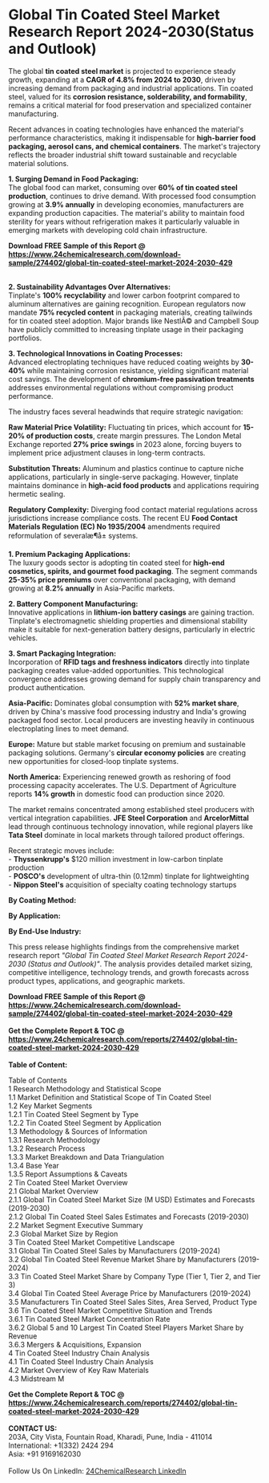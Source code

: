 <h1>Global Tin Coated Steel Market Research Report 2024-2030(Status and Outlook)</h1><p>The global <strong>tin coated steel market</strong> is projected to experience steady growth, expanding at a <strong>CAGR of 4.8% from 2024 to 2030</strong>, driven by increasing demand from packaging and industrial applications. Tin coated steel, valued for its <strong>corrosion resistance, solderability, and formability</strong>, remains a critical material for food preservation and specialized container manufacturing.</p><p>Recent advances in coating technologies have enhanced the material's performance characteristics, making it indispensable for <strong>high-barrier food packaging, aerosol cans, and chemical containers</strong>. The market's trajectory reflects the broader industrial shift toward sustainable and recyclable material solutions.</p><p><strong>1. Surging Demand in Food Packaging:</strong><br>
The global food can market, consuming over <strong>60% of tin coated steel production</strong>, continues to drive demand. With processed food consumption growing at <strong>3.9% annually</strong> in developing economies, manufacturers are expanding production capacities. The material's ability to maintain food sterility for years without refrigeration makes it particularly valuable in emerging markets with developing cold chain infrastructure.</p><div><b>Download FREE Sample of this Report @ 
            <a href="https://www.24chemicalresearch.com/download-sample/274402/global-tin-coated-steel-market-2024-2030-429">
            https://www.24chemicalresearch.com/download-sample/274402/global-tin-coated-steel-market-2024-2030-429</a></b></div><br><p><strong>2. Sustainability Advantages Over Alternatives:</strong><br>
Tinplate's <strong>100% recyclability</strong> and lower carbon footprint compared to aluminum alternatives are gaining recognition. European regulators now mandate <strong>75% recycled content</strong> in packaging materials, creating tailwinds for tin coated steel adoption. Major brands like NestlÃ© and Campbell Soup have publicly committed to increasing tinplate usage in their packaging portfolios.</p><p><strong>3. Technological Innovations in Coating Processes:</strong><br>
Advanced electroplating techniques have reduced coating weights by <strong>30-40%</strong> while maintaining corrosion resistance, yielding significant material cost savings. The development of <strong>chromium-free passivation treatments</strong> addresses environmental regulations without compromising product performance.</p><p>The industry faces several headwinds that require strategic navigation:</p><p><strong>Raw Material Price Volatility:</strong> Fluctuating tin prices, which account for <strong>15-20% of production costs</strong>, create margin pressures. The London Metal Exchange reported <strong>27% price swings</strong> in 2023 alone, forcing buyers to implement price adjustment clauses in long-term contracts.</p><p><strong>Substitution Threats:</strong> Aluminum and plastics continue to capture niche applications, particularly in single-serve packaging. However, tinplate maintains dominance in <strong>high-acid food products</strong> and applications requiring hermetic sealing.</p><p><strong>Regulatory Complexity:</strong> Diverging food contact material regulations across jurisdictions increase compliance costs. The recent EU <strong>Food Contact Materials Regulation (EC) No 1935/2004</strong> amendments required reformulation of severalæ¶å± systems.</p><p><strong>1. Premium Packaging Applications:</strong><br>
The luxury goods sector is adopting tin coated steel for <strong>high-end cosmetics, spirits, and gourmet food packaging</strong>. The segment commands <strong>25-35% price premiums</strong> over conventional packaging, with demand growing at <strong>8.2% annually</strong> in Asia-Pacific markets.</p><p><strong>2. Battery Component Manufacturing:</strong><br>
Innovative applications in <strong>lithium-ion battery casings</strong> are gaining traction. Tinplate's electromagnetic shielding properties and dimensional stability make it suitable for next-generation battery designs, particularly in electric vehicles.</p><p><strong>3. Smart Packaging Integration:</strong><br>
Incorporation of <strong>RFID tags and freshness indicators</strong> directly into tinplate packaging creates value-added opportunities. This technological convergence addresses growing demand for supply chain transparency and product authentication.</p><p><strong>Asia-Pacific:</strong> Dominates global consumption with <strong>52% market share</strong>, driven by China's massive food processing industry and India's growing packaged food sector. Local producers are investing heavily in continuous electroplating lines to meet demand.</p><p><strong>Europe:</strong> Mature but stable market focusing on premium and sustainable packaging solutions. Germany's <strong>circular economy policies</strong> are creating new opportunities for closed-loop tinplate systems.</p><p><strong>North America:</strong> Experiencing renewed growth as reshoring of food processing capacity accelerates. The U.S. Department of Agriculture reports <strong>14% growth</strong> in domestic food can production since 2020.</p><p>The market remains concentrated among established steel producers with vertical integration capabilities. <strong>JFE Steel Corporation</strong> and <strong>ArcelorMittal</strong> lead through continuous technology innovation, while regional players like <strong>Tata Steel</strong> dominate in local markets through tailored product offerings.</p><p>Recent strategic moves include:<br>
- <strong>Thyssenkrupp's</strong> $120 million investment in low-carbon tinplate production<br>
- <strong>POSCO's</strong> development of ultra-thin (0.12mm) tinplate for lightweighting<br>
- <strong>Nippon Steel's</strong> acquisition of specialty coating technology startups</p><p><strong>By Coating Method:</strong></p><p><strong>By Application:</strong></p><p><strong>By End-Use Industry:</strong></p><p>This press release highlights findings from the comprehensive market research report <em>"Global Tin Coated Steel Market Research Report 2024-2030 (Status and Outlook)"</em>. The analysis provides detailed market sizing, competitive intelligence, technology trends, and growth forecasts across product types, applications, and geographic markets.</p><div><b>Download FREE Sample of this Report @ 
            <a href="https://www.24chemicalresearch.com/download-sample/274402/global-tin-coated-steel-market-2024-2030-429">
            https://www.24chemicalresearch.com/download-sample/274402/global-tin-coated-steel-market-2024-2030-429</a></b></div><br><div><b>Get the Complete Report & TOC @ 
            <a href="https://www.24chemicalresearch.com/reports/274402/global-tin-coated-steel-market-2024-2030-429">
            https://www.24chemicalresearch.com/reports/274402/global-tin-coated-steel-market-2024-2030-429</a></b></div><br>
            <b>Table of Content:</b><p>Table of Contents<br />
1 Research Methodology and Statistical Scope<br />
1.1 Market Definition and Statistical Scope of Tin Coated Steel<br />
1.2 Key Market Segments<br />
1.2.1 Tin Coated Steel Segment by Type<br />
1.2.2 Tin Coated Steel Segment by Application<br />
1.3 Methodology & Sources of Information<br />
1.3.1 Research Methodology<br />
1.3.2 Research Process<br />
1.3.3 Market Breakdown and Data Triangulation<br />
1.3.4 Base Year<br />
1.3.5 Report Assumptions & Caveats<br />
2 Tin Coated Steel Market Overview<br />
2.1 Global Market Overview<br />
2.1.1 Global Tin Coated Steel Market Size (M USD) Estimates and Forecasts (2019-2030)<br />
2.1.2 Global Tin Coated Steel Sales Estimates and Forecasts (2019-2030)<br />
2.2 Market Segment Executive Summary<br />
2.3 Global Market Size by Region<br />
3 Tin Coated Steel Market Competitive Landscape<br />
3.1 Global Tin Coated Steel Sales by Manufacturers (2019-2024)<br />
3.2 Global Tin Coated Steel Revenue Market Share by Manufacturers (2019-2024)<br />
3.3 Tin Coated Steel Market Share by Company Type (Tier 1, Tier 2, and Tier 3)<br />
3.4 Global Tin Coated Steel Average Price by Manufacturers (2019-2024)<br />
3.5 Manufacturers Tin Coated Steel Sales Sites, Area Served, Product Type<br />
3.6 Tin Coated Steel Market Competitive Situation and Trends<br />
3.6.1 Tin Coated Steel Market Concentration Rate<br />
3.6.2 Global 5 and 10 Largest Tin Coated Steel Players Market Share by Revenue<br />
3.6.3 Mergers & Acquisitions, Expansion<br />
4 Tin Coated Steel Industry Chain Analysis<br />
4.1 Tin Coated Steel Industry Chain Analysis<br />
4.2 Market Overview of Key Raw Materials<br />
4.3 Midstream M</p><div><b>Get the Complete Report & TOC @ 
            <a href="https://www.24chemicalresearch.com/reports/274402/global-tin-coated-steel-market-2024-2030-429">
            https://www.24chemicalresearch.com/reports/274402/global-tin-coated-steel-market-2024-2030-429</a></b></div><br><b>CONTACT US:</b><br>
            203A, City Vista, Fountain Road, Kharadi, Pune, India - 411014<br>
            International: +1(332) 2424 294<br>
            Asia: +91 9169162030 <br><br>
            Follow Us On LinkedIn: <a href="https://www.linkedin.com/company/24chemicalresearch/">24ChemicalResearch LinkedIn</a>
